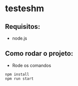 # testeshm

## Requisitos:

- node.js

## Como rodar o projeto:

- Rode os comandos
```
npm install
npm run start
```
